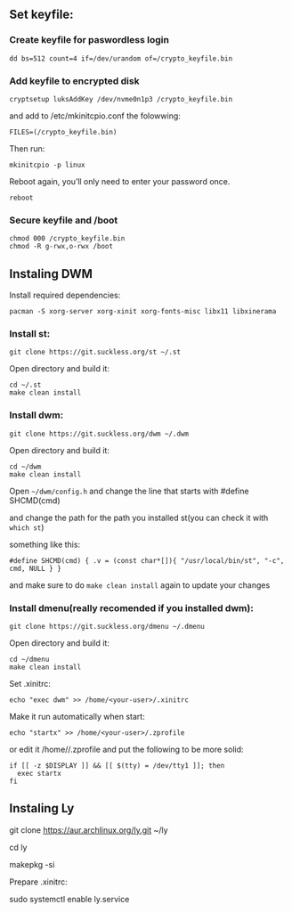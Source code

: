## Set keyfile:

### Create keyfile for paswordless login

```
dd bs=512 count=4 if=/dev/urandom of=/crypto_keyfile.bin
```

### Add keyfile to encrypted disk

```
cryptsetup luksAddKey /dev/nvme0n1p3 /crypto_keyfile.bin
```

and add to /etc/mkinitcpio.conf the folowwing:

```
FILES=(/crypto_keyfile.bin)
```

Then run:

```
mkinitcpio -p linux
```

Reboot again, you’ll only need to enter your password once.

```
reboot
```

### Secure keyfile and /boot

```
chmod 000 /crypto_keyfile.bin
chmod -R g-rwx,o-rwx /boot
```

## Instaling DWM

Install required dependencies:

```
pacman -S xorg-server xorg-xinit xorg-fonts-misc libx11 libxinerama 
```

### Install st:

```
git clone https://git.suckless.org/st ~/.st
```

Open directory and build it:

```
cd ~/.st
make clean install
```

### Install dwm:

```
git clone https://git.suckless.org/dwm ~/.dwm
```

Open directory and build it:

```
cd ~/dwm
make clean install
```

Open `~/dwm/config.h` and change the line that starts with #define SHCMD(cmd)

and change the path for the path you installed st(you can check it with `which st`)

something like this:

```
#define SHCMD(cmd) { .v = (const char*[]){ "/usr/local/bin/st", "-c", cmd, NULL } }
```

and make sure to do `make clean install` again to update your changes


### Install dmenu(really recomended if you installed dwm):

```
git clone https://git.suckless.org/dmenu ~/.dmenu
```

Open directory and build it:

```
cd ~/dmenu
make clean install
```

Set .xinitrc:

```
echo "exec dwm" >> /home/<your-user>/.xinitrc
```

Make it run automatically when start:

```
echo "startx" >> /home/<your-user>/.zprofile
```

or edit it /home/<your-user>/.zprofile and put the following to be more solid:

```
if [[ -z $DISPLAY ]] && [[ $(tty) = /dev/tty1 ]]; then
  exec startx
fi
```

## Instaling Ly 

git clone https://aur.archlinux.org/ly.git ~/ly

cd ly

makepkg -si

Prepare .xinitrc:

sudo systemctl enable ly.service
